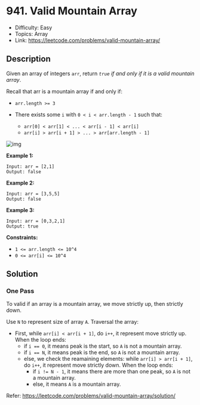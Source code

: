 # 941. Valid Mountain Array

- Difficulty: Easy
- Topics: Array
- Link: https://leetcode.com/problems/valid-mountain-array/

## Description

Given an array of integers `arr`, return _`true` if and only if it is a valid mountain array_.

Recall that arr is a mountain array if and only if:

- `arr.length >= 3`

- There exists some `i` with `0 < i < arr.length - 1` such that:

  - `arr[0] < arr[1] < ... < arr[i - 1] < arr[i] `
  - `arr[i] > arr[i + 1] > ... > arr[arr.length - 1]`

![img](https://assets.leetcode.com/uploads/2019/10/20/hint_valid_mountain_array.png)

**Example 1:**

```
Input: arr = [2,1]
Output: false
```

**Example 2:**

```
Input: arr = [3,5,5]
Output: false
```

**Example 3:**

```
Input: arr = [0,3,2,1]
Output: true
```

**Constraints:**

- `1 <= arr.length <= 10^4`
- `0 <= arr[i] <= 10^4`

## Solution

### One Pass

To valid if an array is a mountain array, we move strictly up, then strictly down.

Use `N` to represent size of array `A`. Traversal the array:

- First, while `arr[i] < arr[i + 1]`, do `i++`, it represent move strictly up. When the loop ends:
  - if `i == 0`, it means peak is the start, so `A` is not a mountain array.
  - if `i == N`, it means peak is the end, so `A` is not a mountain array.
  - else, we check the reamaining elements:
    while `arr[i] > arr[i + 1]`, do `i++`, it represent move strictly down. When the loop ends:
    - if `i != N - 1`, it means there are more than one peak, so `A` is not a mountain array.
    - else, it means `A` is a mountain array.

Refer: https://leetcode.com/problems/valid-mountain-array/solution/
